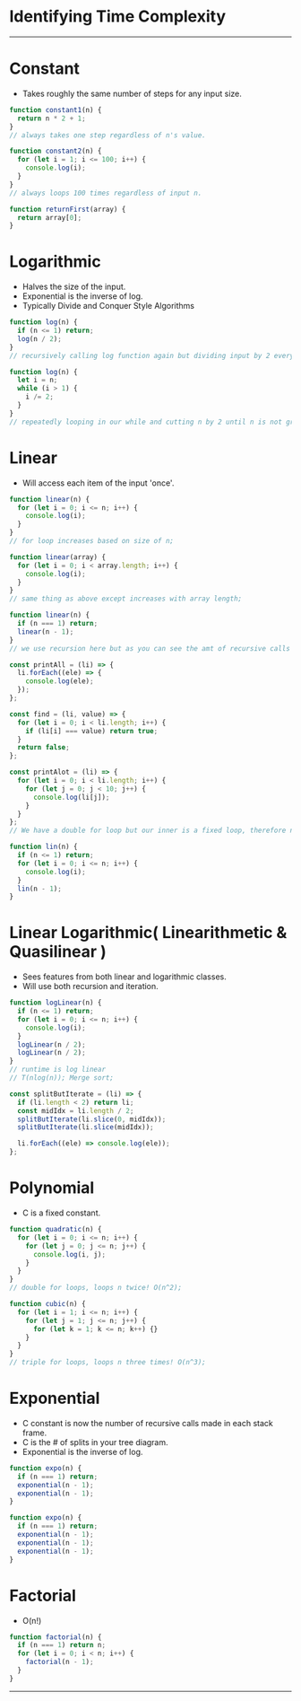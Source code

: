# **Identifying Time Complexity**

---

# **Constant**

- Takes roughly the same number of steps for any input size.

```js
function constant1(n) {
  return n * 2 + 1;
}
// always takes one step regardless of n's value.
```

```js
function constant2(n) {
  for (let i = 1; i <= 100; i++) {
    console.log(i);
  }
}
// always loops 100 times regardless of input n.
```

```js
function returnFirst(array) {
  return array[0];
}
```

# **Logarithmic**

- Halves the size of the input.
- Exponential is the inverse of log.
- Typically Divide and Conquer Style Algorithms

```js
function log(n) {
  if (n <= 1) return;
  log(n / 2);
}
// recursively calling log function again but dividing input by 2 every time.
```

```js
function log(n) {
  let i = n;
  while (i > 1) {
    i /= 2;
  }
}
// repeatedly looping in our while and cutting n by 2 until n is not greater than 1;
```

# **Linear**

- Will access each item of the input 'once'.

```js
function linear(n) {
  for (let i = 0; i <= n; i++) {
    console.log(i);
  }
}
// for loop increases based on size of n;
```

```js
function linear(array) {
  for (let i = 0; i < array.length; i++) {
    console.log(i);
  }
}
// same thing as above except increases with array length;
```

```js
function linear(n) {
  if (n === 1) return;
  linear(n - 1);
}
// we use recursion here but as you can see the amt of recursive calls still scale linearly based on n input size. (if we were calling linear(n / 2) then this time complexity would be O(log(n)));
```

```js
const printAll = (li) => {
  li.forEach((ele) => {
    console.log(ele);
  });
};
```

```js
const find = (li, value) => {
  for (let i = 0; i < li.length; i++) {
    if (li[i] === value) return true;
  }
  return false;
};
```

```js
const printAlot = (li) => {
  for (let i = 0; i < li.length; i++) {
    for (let j = 0; j < 10; j++) {
      console.log(li[j]);
    }
  }
};
// We have a double for loop but our inner is a fixed loop, therefore not making it polynomial time.
```

```js
function lin(n) {
  if (n <= 1) return;
  for (let i = 0; i <= n; i++) {
    console.log(i);
  }
  lin(n - 1);
}
```

# **Linear Logarithmic( Linearithmetic & Quasilinear )**

- Sees features from both linear and logarithmic classes.
- Will use both recursion and iteration.

```js
function logLinear(n) {
  if (n <= 1) return;
  for (let i = 0; i <= n; i++) {
    console.log(i);
  }
  logLinear(n / 2);
  logLinear(n / 2);
}
// runtime is log linear
// T(nlog(n)); Merge sort;
```

```js
const splitButIterate = (li) => {
  if (li.length < 2) return li;
  const midIdx = li.length / 2;
  splitButIterate(li.slice(0, midIdx));
  splitButIterate(li.slice(midIdx));

  li.forEach((ele) => console.log(ele));
};
```

# **Polynomial**

- C is a fixed constant.

```js
function quadratic(n) {
  for (let i = 0; i <= n; i++) {
    for (let j = 0; j <= n; j++) {
      console.log(i, j);
    }
  }
}
// double for loops, loops n twice! O(n^2);
```

```js
function cubic(n) {
  for (let i = 1; i <= n; i++) {
    for (let j = 1; j <= n; j++) {
      for (let k = 1; k <= n; k++) {}
    }
  }
}
// triple for loops, loops n three times! O(n^3);
```

# **Exponential**

- C constant is now the number of recursive calls made in each stack frame.
- C is the # of splits in your tree diagram.
- Exponential is the inverse of log.

```js
function expo(n) {
  if (n === 1) return;
  exponential(n - 1);
  exponential(n - 1);
}
```

```js
function expo(n) {
  if (n === 1) return;
  exponential(n - 1);
  exponential(n - 1);
  exponential(n - 1);
}
```

# **Factorial**

- O(n!)

```js
function factorial(n) {
  if (n === 1) return n;
  for (let i = 0; i < n; i++) {
    factorial(n - 1);
  }
}
```

---
